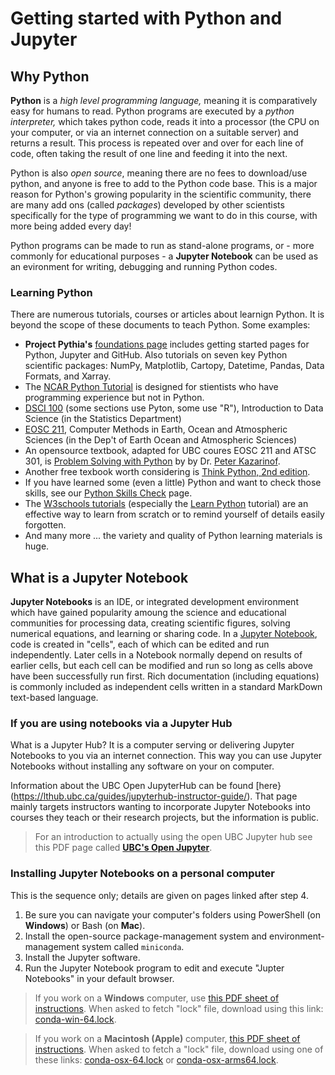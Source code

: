 # Getting started with Python and Jupyter

## Why Python

**Python** is a *high level programming language,* meaning it is comparatively easy for humans to read. Python programs are executed by a *python interpreter,* which takes python code, reads it into a processor (the CPU on your computer, or via an internet connection on a suitable server) and returns a result. This process is repeated over and over for each line of code, often taking the result of one line and feeding it into the next.

Python is also *open source*, meaning there are no fees to download/use python, and anyone is free to add to the Python code base. This is a major reason for Python's growing popularity in the scientific community, there are many add ons (called *packages*) developed by other scientists specifically for the type of programming we want to do in this course, with more being added every day!

Python programs can be made to run as stand-alone programs, or - more commonly for educational purposes - a **Jupyter Notebook** can be used as an evironment for writing, debugging and running Python codes.

### Learning Python

There are numerous tutorials, courses or articles about learnign Python. It is beyond the scope of these documents to teach Python. Some examples:

* **Project Pythia's** [foundations page](https://foundations.projectpythia.org/landing-page.html) includes getting started pages for Python, Jupyter and GitHub. Also tutorials on seven key Python scientific packages: NumPy, Matplotlib, Cartopy, Datetime, Pandas, Data Formats, and Xarray.
* The [NCAR Python Tutorial](https://ncar.github.io/python-tutorial/index.html) is designed for stientists who have programming experience but not in Python.
* [DSCI 100](https://www.stat.ubc.ca/course-lookup?field_course_subject_value=dsci&field_course_code_value=&field_course_detail_code_value=&field_course_category_tid=All) (some sections use Pyton, some use "R"), Introduction to Data Science (in the Statistics Department)
* [EOSC 211](https://www.eoas.ubc.ca/academics/courses/eosc211), Computer Methods in Earth, Ocean and Atmospheric Sciences (in the Dep't of Earth Ocean and Atmospheric Sciences)
* An opensource textbook, adapted for  UBC coures EOSC 211 and ATSC 301, is [Problem Solving with Python](https://problemsolvingwithpython.com/) by by Dr. [Peter Kazarinof](https://github.com/ProfessorKazarinoff).
* Another free texbook worth considering is [Think Python, 2nd edition](https://greenteapress.com/wp/think-python-2e/).
* If you have learned some (even a little) Python and want to check those skills, see our [Python Skills Check](SkillsCheck-solns.ipynb) page.
* The [W3schools tutorials](https://www.w3schools.com/) (especially the [Learn Python](https://www.w3schools.com/python/default.asp) tutorial) are an effective way to learn from scratch or to remind yourself of details easily forgotten.
* And many more ... the variety and quality of Python learning materials is huge.

## What is a Jupyter Notebook

**Jupyter Notebooks** is an IDE, or integrated development environment which have gained popularity amoung the science and educational communities for processing data, creating scientific figures, solving numerical equations, and learning or sharing code. In a [Jupyter Notebook](https://www.jupyter.org/), code is created in "cells", each of which can be edited and run independently. Later cells in a Notebook normally depend on results of earlier cells, but each cell can be modified and run so long as cells above have been successfully run first. Rich documentation (including equations) is commonly included as independent cells written in a standard MarkDown text-based language.

### If you are using notebooks via a Jupyter Hub
What is a Jupyter Hub? It is a computer serving or delivering Jupyter Notebooks to you via an internet connection. This way you can use Jupyter Notebooks without installing any software on your on computer.

Information about the UBC Open JupyterHub can be found [here}(https://lthub.ubc.ca/guides/jupyterhub-instructor-guide/). That page mainly targets instructors wanting to incorporate Jupyter Notebooks into courses they teach or their research projects, but the information is public.

> For an introduction to actually using the open UBC Jupyter hub see this PDF page called **<a href="files\jupyter_open_quickstart.pdf">UBC's Open Jupyter</a>**.

### Installing Jupyter Notebooks on a personal computer

This is the sequence only; details are given on pages linked after step 4.

1. Be sure you can navigate your computer's folders using PowerShell (on **Windows**) or Bash (on **Mac**).
2. Install the open-source package-management system and environment-management system called `miniconda`.
3. Install the Jupyter software.
4. Run the Jupyter Notebook program to edit and execute "Jupter Notebooks" in your default browser.

>If you work on a **Windows** computer, use <a href="files\python-setup_windows_short_2022.pdf">this PDF sheet of instructions</a>. When asked to fetch "lock" file, download using this link: <a href="files\conda-win-64.lock">conda-win-64.lock</a>.

>If you work on a **Macintosh (Apple)** computer, <a href="files\python-setup_macos_short_2022.pdf">this PDF sheet of instructions</a>. When asked to fetch a "lock" file, download using one of these links: <a href="files\conda-osx-64.lock">conda-osx-64.lock</a> or <a href="files\conda-osx-arms64.lock">conda-osx-arms64.lock</a>.
